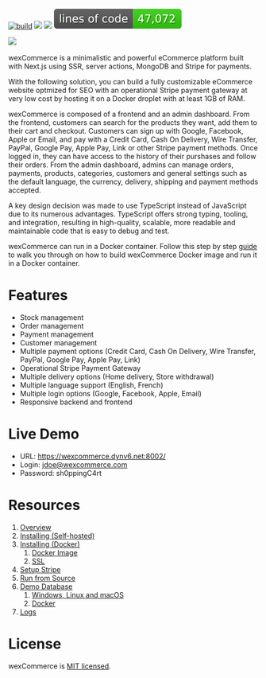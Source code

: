 [![build](https://github.com/aelassas/wexcommerce/actions/workflows/build.yml/badge.svg)](https://github.com/aelassas/wexcommerce/actions/workflows/build.yml) [![](https://img.shields.io/badge/docs-wiki-brightgreen)](https://github.com/aelassas/wexcommerce/wiki) [![](https://img.shields.io/badge/live-demo-brightgreen)](https://wexcommerce.dynv6.net:8002/) [![](https://raw.githubusercontent.com/aelassas/wexcommerce/loc/badge.svg)](https://github.com/aelassas/wexcommerce/actions/workflows/loc.yml)

![](https://wexcommerce.github.io/content/frontend-0-tiny.png)

wexCommerce is a minimalistic and powerful eCommerce platform built with Next.js using SSR, server actions, MongoDB and Stripe for payments.

With the following solution, you can build a fully customizable eCommerce website optmized for SEO with an operational Stripe payment gateway at very low cost by hosting it on a Docker droplet with at least 1GB of RAM.

wexCommerce is composed of a frontend and an admin dashboard. From the frontend, customers can search for the products they want, add them to their cart and checkout. Customers can sign up with Google, Facebook, Apple or Email, and pay with a Credit Card, Cash On Delivery, Wire Transfer, PayPal, Google Pay, Apple Pay, Link or other Stripe payment methods. Once logged in, they can have access to the history of their purshases and follow their orders. From the admin dashboard, admins can manage orders, payments, products, categories, customers and general settings such as the default language, the currency, delivery, shipping and payment methods accepted.

A key design decision was made to use TypeScript instead of JavaScript due to its numerous advantages. TypeScript offers strong typing, tooling, and integration, resulting in high-quality, scalable, more readable and maintainable code that is easy to debug and test.

wexCommerce can run in a Docker container. Follow this step by step [guide](https://github.com/aelassas/wexcommerce/wiki/Installing-(Docker)) to walk you through on how to build wexCommerce Docker image and run it in a Docker container.

# Features

* Stock management
* Order management
* Payment management
* Customer management
* Multiple payment options (Credit Card, Cash On Delivery, Wire Transfer, PayPal, Google Pay, Apple Pay, Link)
* Operational Stripe Payment Gateway
* Multiple delivery options (Home delivery, Store withdrawal)
* Multiple language support (English, French)
* Multiple login options (Google, Facebook, Apple, Email)
* Responsive backend and frontend

# Live Demo

* URL: https://wexcommerce.dynv6.net:8002/
* Login: jdoe@wexcommerce.com
* Password: sh0ppingC4rt

# Resources

1. [Overview](https://github.com/aelassas/wexcommerce/wiki/Overview)
2. [Installing (Self-hosted)](https://github.com/aelassas/wexcommerce/wiki/Installing-(Self%E2%80%90hosted))
2. [Installing (Docker)](https://github.com/aelassas/wexcommerce/wiki/Installing-(Docker))
   1. [Docker Image](https://github.com/aelassas/wexcommerce/wiki/Installing-(Docker)#docker-image)
   2. [SSL](https://github.com/aelassas/wexcommerce/wiki/Installing-(Docker)#ssl)
3. [Setup Stripe](https://github.com/aelassas/wexcommerce/wiki/Setup-Stripe)
4. [Run from Source](https://github.com/aelassas/wexcommerce/wiki/Run-from-Source)
5. [Demo Database](https://github.com/aelassas/wexcommerce/wiki/Demo-Database)
   1. [Windows, Linux and macOS](https://github.com/aelassas/wexcommerce/wiki/Demo-Database#windows-linux-and-macos)
   2. [Docker](https://github.com/aelassas/wexcommerce/wiki/Demo-Database#docker)
6. [Logs](https://github.com/aelassas/wexcommerce/wiki/Logs)

# License
wexCommerce is [MIT licensed](https://github.com/aelassas/wexcommerce/blob/main/LICENSE).

